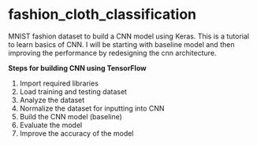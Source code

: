 # fashion_cloth_classification

MNIST fashion dataset to build a CNN model using Keras. This is a tutorial to learn basics of CNN. I will be starting with baseline model and then improving the performance by redesigning the cnn architecture.


**Steps for building CNN using TensorFlow**

1. Import required libraries  
2. Load training and testing dataset  
3. Analyze the dataset  
4. Normalize the dataset for inputting into CNN  
5. Build the CNN model (baseline)  
6. Evaluate the model  
7. Improve the accuracy of the model  
